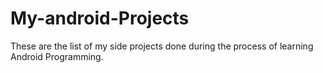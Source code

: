 # My-android-Projects

These are the list of my side projects done during the process of learning Android Programming.
